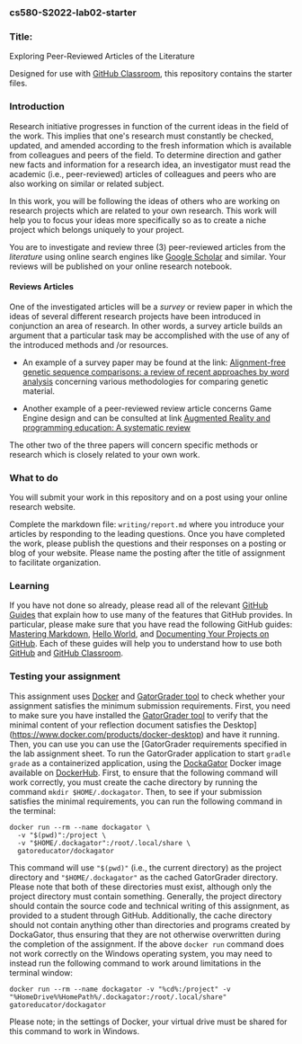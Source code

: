 ### cs580-S2022-lab02-starter

### Title:

Exploring Peer-Reviewed Articles of the Literature

Designed for use with [GitHub Classroom](https://classroom.github.com/), this repository contains the starter files.

### Introduction

Research initiative progresses in function of the current ideas in the field of the work. This implies that one's research must constantly be checked, updated, and amended according to the fresh information which is available from colleagues and peers of the field. To determine direction and gather new facts and information for a research idea, an investigator must read the academic (i.e., peer-reviewed) articles of colleagues and peers who are also working on similar or related subject.


In this work, you will be following the ideas of others who are working on research projects which are related to your own research. This work will help you to focus your ideas more specifically so as to create a niche project which belongs uniquely to your project.

You are to investigate and review three (3) peer-reviewed articles from the _literature_ using online search engines like [Google Scholar](https://scholar.google.com/) and similar. Your reviews will be published on your online research notebook.

#### Reviews Articles

One of the investigated articles will be a _survey_ or review paper in which the ideas of several different research projects have been introduced in conjunction an area of research. In other words, a survey article builds an argument that a particular task may be accomplished with the use of any of the introduced methods and /or resources.

 - An example of a survey paper may be found at the link: [Alignment-free genetic sequence comparisons: a review of recent approaches by word analysis](https://academic.oup.com/bib/article/15/6/890/177681) concerning various methodologies for comparing genetic material.

 - Another example of a peer-reviewed review article concerns Game Engine design and can be consulted at link [Augmented Reality and programming education: A systematic review](https://www.sciencedirect.com/science/article/pii/S2212868921000544?casa_token=3zvomjf3awsAAAAA:qFkxOc_PE5JF3YGMGQj8C5c8d7K-oWD620AbzxlWiLxzhj_1Xc0fHPvDMxeKLCnKZRBaK5248w)

The other two of the three papers will concern specific methods or research which is closely related to your own work.

### What to do

You will submit your work in this repository and on a post using your online research website.

Complete the markdown file: `writing/report.md` where you introduce your articles by responding to the leading questions. Once you have completed the work, please publish the questions and their responses on a posting or blog of your website. Please name the posting after the title of assignment to facilitate organization.


### Learning

If you have not done so already, please read all of the relevant [GitHub Guides](https://guides.github.com/) that explain how to use many of the features that GitHub provides. In particular, please make sure that you have read the following GitHub guides: [Mastering Markdown](https://guides.github.com/features/mastering-markdown/), [Hello World](https://guides.github.com/activities/hello-world/), and [Documenting Your Projects on GitHub](https://guides.github.com/features/wikis/). Each of these guides will help you to understand how to use both [GitHub](http://github.com) and [GitHub Classroom](https://classroom.github.com/).

### Testing your assignment

This assignment uses [Docker](https://www.docker.com) and [GatorGrader tool](https://github.com/GatorEducator/gatorgrader) to check whether your assignment satisfies the minimum submission requirements. First, you need to make sure you have installed the [GatorGrader tool](https://github.com/GatorEducator/gatorgrader) to verify that the minimal content of your reflection document satisfies the Desktop](https://www.docker.com/products/docker-desktop) and have it running. Then, you can use you can use the [GatorGrader requirements specified in the lab assignment sheet. To run the GatorGrader application to start `gradle grade` as a containerized application, using the [DockaGator](https://github.com/GatorEducator/dockagator) Docker image available on [DockerHub](https://cloud.docker.com/u/gatoreducator/repository/docker/gatoreducator/dockagator). First, to ensure that the following command will work correctly, you must create the cache directory by running the command `mkdir $HOME/.dockagator`. Then, to see if your submission satisfies the minimal requirements, you can run the following command in the terminal:

```
docker run --rm --name dockagator \
  -v "$(pwd)":/project \
  -v "$HOME/.dockagator":/root/.local/share \
  gatoreducator/dockagator
```

This command will use `"$(pwd)"` (i.e., the current directory) as the project directory and `"$HOME/.dockagator"` as the cached GatorGrader directory. Please note that both of these directories must exist, although only the project directory must contain something. Generally, the project directory should contain the source code and technical writing of this assignment, as provided to a student through GitHub. Additionally, the cache directory should not contain anything other than directories and programs created by DockaGator, thus ensuring that they are not otherwise overwritten during the completion of the assignment.  If the above `docker run` command does not work correctly on the Windows operating system, you may need to instead run the following command to work around limitations in the terminal window:


```
docker run --rm --name dockagator -v "%cd%:/project" -v "%HomeDrive%%HomePath%/.dockagator:/root/.local/share" gatoreducator/dockagator
```

Please note; in the settings of Docker, your virtual drive must be shared for this command to work in Windows.
